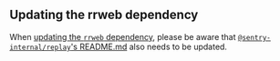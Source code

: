 ## Updating the rrweb dependency

When
[updating the `rrweb` dependency](https://github.com/getsentry/sentry-javascript/blob/a493aa6a46555b944c8d896a2164bcd8b11caaf5/packages/replay/package.json?plain=1#LL55),
please be aware that
[`@sentry-internal/replay`'s README.md](https://github.com/getsentry/sentry-javascript/blob/a493aa6a46555b944c8d896a2164bcd8b11caaf5/packages/replay/README.md?plain=1#LL204)
also needs to be updated.
